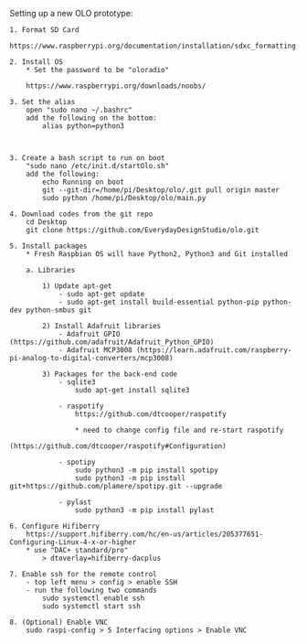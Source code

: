 Setting up a new OLO prototype:

	1. Format SD Card
		https://www.raspberrypi.org/documentation/installation/sdxc_formatting.md

	2. Install OS
		* Set the password to be "oloradio"

		https://www.raspberrypi.org/downloads/noobs/

	3. Set the alias
		open "sudo nano ~/.bashrc"
		add the following on the bottom:
			alias python=python3

			

	3. Create a bash script to run on boot
		"sudo nano /etc/init.d/startOlo.sh"
		add the following:
			echo Running on boot
			git --git-dir=/home/pi/Desktop/olo/.git pull origin master
			sudo python /home/pi/Desktop/olo/main.py

	4. Download codes from the git repo
		cd Desktop
		git clone https://github.com/EverydayDesignStudio/olo.git

	5. Install packages
		* Fresh Raspbian OS will have Python2, Python3 and Git installed

		a. Libraries

			1) Update apt-get
				- sudo apt-get update
				- sudo apt-get install build-essential python-pip python-dev python-smbus git

			2) Install Adafruit libraries
				- Adafruit GPIO (https://github.com/adafruit/Adafruit_Python_GPIO)
				- Adafruit MCP3008 (https://learn.adafruit.com/raspberry-pi-analog-to-digital-converters/mcp3008)
					
			3) Packages for the back-end code
				- sqlite3 
					sudo apt-get install sqlite3

				- raspotify	
					https://github.com/dtcooper/raspotify

					* need to change config file and re-start raspotify
						(https://github.com/dtcooper/raspotify#Configuration)

				- spotipy
					sudo python3 -m pip install spotipy
					sudo python3 -m pip install git+https://github.com/plamere/spotipy.git --upgrade

				- pylast 
					sudo python3 -m pip install pylast

	6. Configure Hifiberry
		https://support.hifiberry.com/hc/en-us/articles/205377651-Configuring-Linux-4-x-or-higher
		* use "DAC+ standard/pro"
			> dtoverlay=hifiberry-dacplus

	7. Enable ssh for the remote control
		- top left menu > config > enable SSH	
		- run the following two commands
			sudo systemctl enable ssh
			sudo systemctl start ssh

	8. (Optional) Enable VNC
		sudo raspi-config > 5 Interfacing options > Enable VNC

